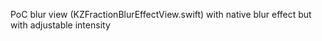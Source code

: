 PoC blur view (KZFractionBlurEffectView.swift) with native blur effect but with adjustable intensity
